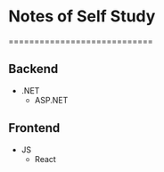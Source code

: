 # Notes of Self Study
============================

## Backend
  - .NET
      - ASP.NET

## Frontend
  - JS
      - React

